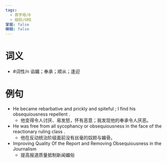```yaml
---
tags:
  - 首字母/O
  - 级别/GRE
掌握: false
模糊: false
---
```

# 词义
- #词性/n  谄媚；奉承；顺从；逢迎
# 例句
- He became rebarbative and prickly and spiteful ; I find his obsequiousness repellent .
	- 他变得令人讨厌、易发怒，怀有恶意；我发现他的奉承令人厌恶。
- He was free from all sycophancy or obsequiousness in the face of the reactionary ruling class .
	- 他在反动统治阶级面前没有丝毫的奴颜与媚骨。
- Improving Quality Of the Report and Removing Obsequiousness in the Journalism
	- 提高报道质量抵制新闻媚俗
